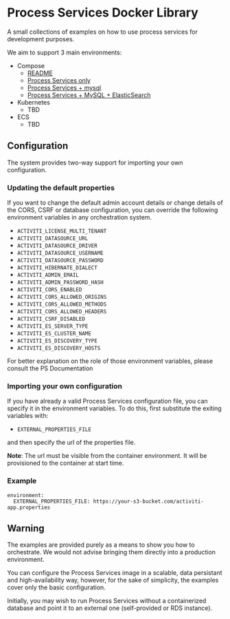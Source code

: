 Process Services Docker Library
================================

A small collections of examples on how to use process services for development purposes.

We aim to support 3 main environments:
 - Compose
   - [README](./docker-compose/README.md)
   - [Process Services only](./docker-compose/ps-only/docker-compose.yml)
   - [Process Services + mysql](./docker-compose/ps-mysql/docker-compose.yml)
   - [Process Services + MySQL + ElasticSearch](./docker-compose/ps-mysql-es/docker-compose.yml)
 - Kubernetes
   - TBD
 - ECS
   - TBD


## Configuration

The system provides two-way support for importing your own configuration.

### Updating the default properties

If you want to change the default admin account details or change details of the CORS, CSRF or database configuration, you can override the following environment variables in any orchestration system.

  - `ACTIVITI_LICENSE_MULTI_TENANT`
  - `ACTIVITI_DATASOURCE_URL`
  - `ACTIVITI_DATASOURCE_DRIVER`
  - `ACTIVITI_DATASOURCE_USERNAME`
  - `ACTIVITI_DATASOURCE_PASSWORD`
  - `ACTIVITI_HIBERNATE_DIALECT`
  - `ACTIVITI_ADMIN_EMAIL`
  - `ACTIVITI_ADMIN_PASSWORD_HASH`
  - `ACTIVITI_CORS_ENABLED`
  - `ACTIVITI_CORS_ALLOWED_ORIGINS`
  - `ACTIVITI_CORS_ALLOWED_METHODS`
  - `ACTIVITI_CORS_ALLOWED_HEADERS`
  - `ACTIVITI_CSRF_DISABLED`
  - `ACTIVITI_ES_SERVER_TYPE`
  - `ACTIVITI_ES_CLUSTER_NAME`
  - `ACTIVITI_ES_DISCOVERY_TYPE`
  - `ACTIVITI_ES_DISCOVERY_HOSTS`

For better explanation on the role of those environment variables, please consult the PS Documentation

### Importing your own configuration

If you have already a valid Process Services configuration file, you can specify it in the environment variables. To do this, first substitute the exiting variables with:

  - `EXTERNAL_PROPERTIES_FILE`

and then specify the url of the properties file.

**Note**: The url must be visible from the container environment. It will be provisioned to the container at start time.

### Example

```
environment:
  EXTERNAL_PROPERTIES_FILE: https://your-s3-bucket.com/activiti-app.properties
```

## Warning

The examples are provided purely as a means to show you how to orchestrate. We would not advise bringing them directly into a production environment.

You can configure the Process Services image in a scalable, data persistant and high-availability way, however, for the sake of simplicity, the examples cover only the basic configuration.

Initially, you may wish to run Process Services without a containerized database and point it to an external one (self-provided or RDS instance).
